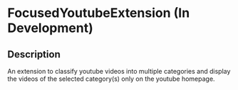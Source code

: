 ﻿# FocusedYoutubeExtension (In Development)

## Description
An extension to classify youtube videos into multiple categories and display the videos of the selected category(s) only on the youtube homepage.
